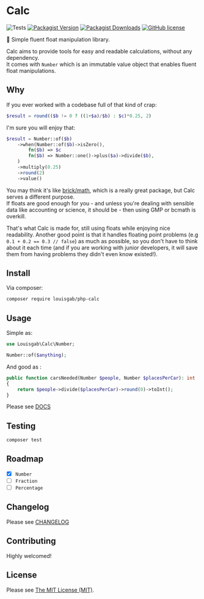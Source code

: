 # Calc
![Tests](https://github.com/louisgab/php-calc/workflows/tests/badge.svg)
[![Packagist Version](https://img.shields.io/packagist/v/louisgab/php-calc.svg?style=flat-square)](https://packagist.org/packages/louisgab/php-calc)
[![Packagist Downloads](https://img.shields.io/packagist/dt/louisgab/php-calc.svg?style=flat-square)](https://packagist.org/packages/louisgab/php-calc)
[![GitHub license](https://img.shields.io/github/license/louisgab/php-calc.svg?style=flat-square)](https://github.com/louisgab/php-calc/blob/master/LICENSE)

💯 Simple fluent float manipulation library.

Calc aims to provide tools for easy and readable calculations, without any dependency.  
It comes with `Number` which is an immutable value object that enables fluent float manipulations.  
  
## Why

If you ever worked with a codebase full of that kind of crap:

```php
$result = round(($b != 0 ? ((1+$a)/$b) : $c)*0.25, 2)
```

I'm sure you will enjoy that:

```php
$result = Number::of($b)
    ->when(Number::of($b)->isZero(),
        fn($b) => $c
        fn($b) => Number::one()->plus($a)->divide($b),
    )
    ->multiply(0.25)
    ->round(2)
    ->value()
```

You may think it's like [brick/math](https://github.com/brick/math), which is a really great package, but Calc serves a different purpose.  
If floats are good enough for you - and unless you're dealing with sensible data like accounting or science, it should be - then using GMP or bcmath is overkill. 
  
That's what Calc is made for, still using floats while enjoying nice readability.
Another good point is that it handles floating point problems (e.g `0.1 + 0.2 == 0.3 // false`) as much as possible, so you don't have to think about it each time (and if you are working with junior developers, it will save them from having problems they didn't even know existed!).

## Install

Via composer:

```bash
composer require louisgab/php-calc
```

## Usage
Simple as:
```php
use Louisgab\Calc\Number;

Number::of($anything);
```

And good as :
```php
public function carsNeeded(Number $people, Number $placesPerCar): int
{
    return $people->divide($placesPerCar)->round(0)->toInt();
}
```

Please see [DOCS](DOCS.md)

## Testing

```bash
composer test
```

## Roadmap

- [x] `Number`
- [ ] `Fraction`
- [ ] `Percentage` 

## Changelog

Please see [CHANGELOG](CHANGELOG.md) 

## Contributing

Highly welcomed!

## License

Please see [The MIT License (MIT)](LICENSE.md).
